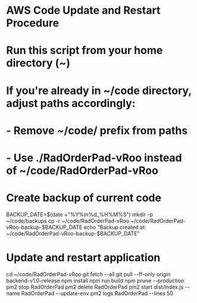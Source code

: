 # AWS Code Update and Restart Procedure
# Run this script from your home directory (~)

# If you're already in ~/code directory, adjust paths accordingly:
# - Remove ~/code/ prefix from paths
# - Use ./RadOrderPad-vRoo instead of ~/code/RadOrderPad-vRoo

# Create backup of current code
BACKUP_DATE=$(date +"%Y%m%d_%H%M%S")
mkdir -p ~/code/backups
cp -r ~/code/RadOrderPad-vRoo ~/code/RadOrderPad-vRoo-backup-$BACKUP_DATE
echo "Backup created at: ~/code/RadOrderPad-vRoo-backup-$BACKUP_DATE"

# Update and restart application
cd ~/code/RadOrderPad-vRoo
git fetch --all
git pull --ff-only origin backend-v1.0-release
npm install
npm run build
npm prune --production
pm2 stop RadOrderPad
pm2 delete RadOrderPad
pm2 start dist/index.js --name RadOrderPad --update-env
pm2 logs RadOrderPad --lines 50
